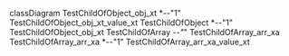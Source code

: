 classDiagram
  TestChildOfObject_obj_xt *--"1" TestChildOfObject_obj_xt_value_xt
  TestChildOfObject *--"1" TestChildOfObject_obj_xt
  TestChildOfArray *--"*" TestChildOfArray_arr_xa
  TestChildOfArray_arr_xa *--"1" TestChildOfArray_arr_xa_value_xt